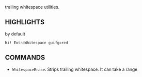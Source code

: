 trailing whitespace utilities.

## HIGHLIGHTS

by default

```vim
hi! ExtraWhitespace guifg=red
```

## COMMANDS

- `WhitespaceErase`: Strips trailing whitespace. It can take a range
